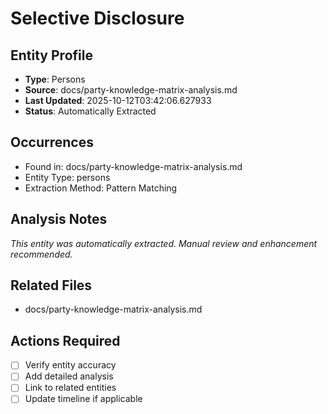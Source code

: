 # Selective Disclosure

## Entity Profile
- **Type**: Persons
- **Source**: docs/party-knowledge-matrix-analysis.md
- **Last Updated**: 2025-10-12T03:42:06.627933
- **Status**: Automatically Extracted

## Occurrences
- Found in: docs/party-knowledge-matrix-analysis.md
- Entity Type: persons
- Extraction Method: Pattern Matching

## Analysis Notes
*This entity was automatically extracted. Manual review and enhancement recommended.*

## Related Files
- docs/party-knowledge-matrix-analysis.md

## Actions Required
- [ ] Verify entity accuracy
- [ ] Add detailed analysis
- [ ] Link to related entities
- [ ] Update timeline if applicable

